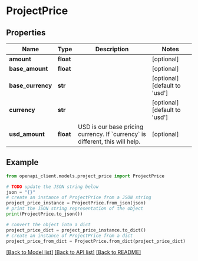 # ProjectPrice


## Properties

Name | Type | Description | Notes
------------ | ------------- | ------------- | -------------
**amount** | **float** |  | [optional] 
**base_amount** | **float** |  | [optional] 
**base_currency** | **str** |  | [optional] [default to 'usd']
**currency** | **str** |  | [optional] [default to 'usd']
**usd_amount** | **float** | USD is our base pricing currency. If &#x60;currency&#x60; is different, this will help. | [optional] 

## Example

```python
from openapi_client.models.project_price import ProjectPrice

# TODO update the JSON string below
json = "{}"
# create an instance of ProjectPrice from a JSON string
project_price_instance = ProjectPrice.from_json(json)
# print the JSON string representation of the object
print(ProjectPrice.to_json())

# convert the object into a dict
project_price_dict = project_price_instance.to_dict()
# create an instance of ProjectPrice from a dict
project_price_from_dict = ProjectPrice.from_dict(project_price_dict)
```
[[Back to Model list]](../README.md#documentation-for-models) [[Back to API list]](../README.md#documentation-for-api-endpoints) [[Back to README]](../README.md)


